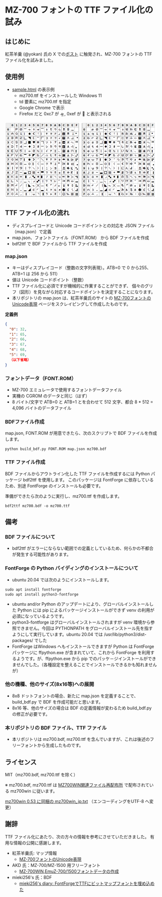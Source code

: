 # MZ-700 フォントの TTF ファイル化の試み

## はじめに

紅茶羊羹 (@yokan) 氏の X での[ポスト](https://x.com/youkan700/status/1904172150308675973)
に触発され、MZ-700 フォントの TTF ファイル化を試みました。

## 使用例

- [sample.html](sample.html) の表示例
  - mz700.ttf をインストールした Windows 11
  - td 要素に mz700.ttf を指定
  - Google Chrome で表示
  - Firefox だと 0xc7 が 🛸, 0xef が 🐍 と表示される

![](sample.png)

## TTF ファイル化の流れ

- ディスプレイコードと Unicode コードポイントとの対応を JSON ファイル（map.json）で定義
- map.json、フォントファイル（FONT.ROM） から BDF ファイルを作成
- bdf2ttf で BDF ファイルから TTF ファイルを作成

### map.json

- キーはディスプレイコード（整数の文字列表現）。ATB=0 で 0 から255、ATB=1 は 256 から 511）
- 値は Unicode コードポイント（整数）
- TTF ファイル化に必須ですが機械的に作業することができず、
個々のグリフ（図形）を見ながら対応するコードポイントを決定することになります。
- 本リポジトリの map.json は、紅茶羊羹氏のサイトの
[MZ-700フォントのUnicode表現](http://www.maroon.dti.ne.jp/youkan/mz700/unicode.html)
ページをスクレイピングして作成したものです。

__定義例__

```json
{
  "0": 32,
  "1": 65,
  "2": 66,
  "3": 67,
  "4": 68,
  "5": 69,
  （以下省略）
}
```

### フォントデータ（FONT.ROM）

- MZ-700 エミュレータで使用するフォントデータファイル
- 実機の CGROM のデータと同じ（はず）
- 8 バイト/文字で ATB=0 と ATB=1 とを合わせて 512 文字、都合 8 * 512 = 4,096 バイトのデータファイル



### BDFファイル作成

map.json, FONT.ROM が用意できたら、次のスクリプトで BDF ファイルを作成します。

```
python build_bdf.py FONT.ROM map.json mz700.bdf
```

### TTF ファイル作成

BDF ファイルからアウトライン化した TTF ファイルを作成するには
Python パッケージ bdf2ttf を使用します。
このパッケージは FontForge に依存しているため、別途 FontForge のインストールも必要です。

準備ができたら次のように実行し、mz700.ttf を作成します。

```
bdf2ttf mz700.bdf -o mz700.ttf
```

## 備考

### BDF ファイルについて

- bdf2ttf がエラーにならない範囲での定義としているため、何らかの不都合が発生する可能性があります。

### FontForge の Python バイディングのインストールについて

- ubuntu 20.04 では次のようにインストールします。

```
sudo apt install fontforge
sudo apt install python3-fontforge
```

- ubuntu and/or Python のアップデートにより、グローバルインストールした Python には pip によるパッケージインストールができず venv の利用が必須になっているようです。
- python3-fontforge はグローバルインストールされますが venv 環境から参照できません。今回は PYTHONPATH をグローバルインストール先を指すようにして実行しています。ubuntu 20.04 では /usr/lib/python3/dist-packages/ でした
- FontForge はWindows へもインストールできますが Python は FontForge パッケージに ffpython.exe が含まれていて、これから FontForge を利用するようです。が、ffpython.exe から pip でのパッケ－ジインストールができませんでした。（各種設定を整えることでインストールできるかも知れませんが）

### 他の機種、他のサイズ(8x16等)への展開

- 8x8 ドットフォントの場合、新たに map.json を定義することで、build_bdf.py で BDF を作成可能だと思います。
- 8x16 等、他のサイズの場合は BDF の定義情報が変わるため build_bdf.py の修正が必要です。

### 本リポジトリの BDF ファイル、TTF ファイル

- 本リポジトリは mz700.bdf, mz700.ttf を含んでいますが、これは後述のフリーフォントから生成したものです。

## ライセンス


MIT（mz700.bdf, mz700.ttf を除く）

※ mz700.bdf, mz700.ttf は
[MZ700WIN関連ファイル再配布所](http://mzakd.cool.coocan.jp/mz-memories/mz700win.html) 
で配布されている mz700win に従います。

[mz700win 0.53 に同梱の mz700win_jp.txt](mz700win_jp.txt) （エンコーディングをUTF-8 へ変更）


## 謝辞

TTF ファイル化にあたり、次の方々の情報を参考にさせていただきました。
有用な情報の公開に感謝します。

- 紅茶羊羹氏: マップ情報
  - [MZ-700フォントのUnicode表現](http://www.maroon.dti.ne.jp/youkan/mz700/unicode.html)
- AKD 氏：MZ-700/MZ-1500 用フリーフォント 
  - [MZ-700WIN,EmuZ-700/1500フォントデータの作成](http://mzakd.cool.coocan.jp/starthp/subpage15.html)
- mieki256's 氏：BDF 
  - [mieki256's diary: FontForgeでTTFにビットマップフォントを埋め込めた](http://blawat2015.no-ip.com/~mieki256/diary/20190530.html#201905300)